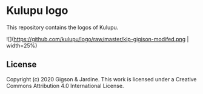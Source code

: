 # Kulupu logo

This repository contains the logos of Kulupu.

![](https://github.com/kulupu/logo/raw/master/klp-gigison-modifed.png | width=25%)

## License

Copyright (c) 2020 Gigson & Jardine. This work is licensed under a
Creative Commons Attribution 4.0 International License.
